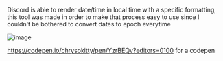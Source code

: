 Discord is able to render date/time in local time with a specific formatting, this tool was made in order to make that process easy to use since I couldn't be bothered to convert dates to epoch everytime

![image](https://user-images.githubusercontent.com/7521531/156944998-7fed4c28-5d4c-4421-9c85-3973f15adb6b.png)

https://codepen.io/chrysokitty/pen/YzrBEQv?editors=0100 for a codepen
